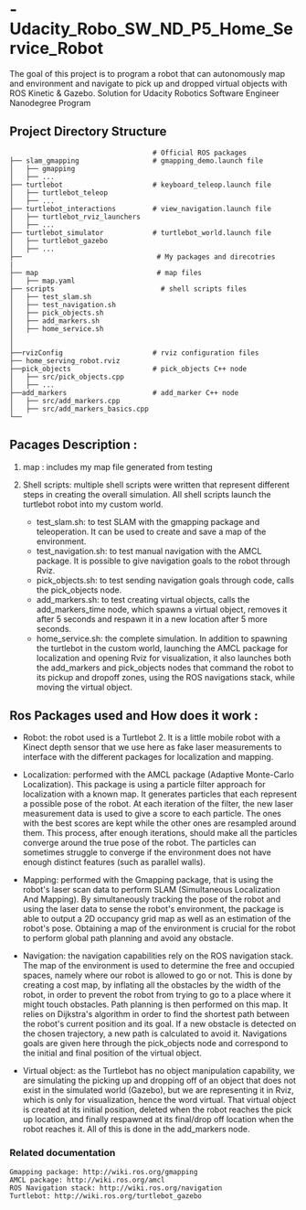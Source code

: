# -Udacity_Robo_SW_ND_P5_Home_Service_Robot
The goal of this project is to program a robot that can autonomously map and environment and navigate to pick up and dropped virtual objects with ROS Kinetic &amp; Gazebo. Solution for Udacity Robotics Software Engineer Nanodegree Program


## Project Directory Structure

                                       # Official ROS packages
    ├── slam_gmapping                  # gmapping_demo.launch file                   
    │   ├── gmapping
    │   ├── ...
    ├── turtlebot                      # keyboard_teleop.launch file
    │   ├── turtlebot_teleop
    │   ├── ...
    ├── turtlebot_interactions         # view_navigation.launch file      
    │   ├── turtlebot_rviz_launchers
    │   ├── ...
    ├── turtlebot_simulator            # turtlebot_world.launch file 
    │   ├── turtlebot_gazebo
    │   ├── ...
    ├──                                 # My packages and direcotries
    |
    ├── map                             # map files
    │   ├── map.yaml
    ├── scripts                          # shell scripts files
    │   ├── test_slam.sh
    │   ├── test_navigation.sh
    │   ├── pick_objects.sh
    │   ├── add_markers.sh
    │   ├── home_service.sh
    │   
    │   
    ├──rvizConfig                      # rviz configuration files
    ├── home_serving_robot.rviz
    ├──pick_objects                    # pick_objects C++ node
    │   ├── src/pick_objects.cpp
    │   ├── ...
    ├──add_markers                     # add_marker C++ node
    │   ├── src/add_markers.cpp
    │   ├── src/add_markers_basics.cpp
    └──


## Pacages Description : 
 
1. map : includes my map file generated from testing
2. Shell scripts: multiple shell scripts were written that represent different steps in creating the overall simulation.
All shell scripts launch the turtlebot robot into my custom world.
   
   * test_slam.sh: to test SLAM with the gmapping package and teleoperation. It can be used to create and save a map of the environment.
   * test_navigation.sh: to test manual navigation with the AMCL package. It is possible to give navigation goals to the robot through Rviz.
   * pick_objects.sh: to test sending navigation goals through code, calls the pick_objects node.
   * add_markers.sh: to test creating virtual objects, calls the add_markers_time node, which spawns a virtual object, removes it after 5 seconds and respawn it in a new location after 5 more seconds.
   * home_service.sh: the complete simulation. In addition to spawning the turtlebot in the custom world, launching the AMCL package for localization and opening Rviz for visualization, it also launches both the add_markers and pick_objects nodes that command the robot to its pickup and dropoff zones, using the ROS navigations stack, while moving the virtual object.
   
   
## Ros Packages used and How does it work :

* Robot: the robot used is a Turtlebot 2. It is a little mobile robot with a Kinect depth sensor that we use here as fake laser measurements to interface with the different packages for localization and mapping.

* Localization: performed with the AMCL package (Adaptive Monte-Carlo Localization). This package is using a particle filter approach for localization with a known map. It generates particles that each represent a possible pose of the robot. At each iteration of the filter, the new laser measurement data is used to give a score to each particle. The ones with the best scores are kept while the other ones are resampled around them. This process, after enough iterations, should make all the particles converge around the true pose of the robot. The particles can sometimes struggle to converge if the environment does not have enough distinct features (such as parallel walls).

*  Mapping: performed with the Gmapping package, that is using the robot's laser scan data to perform SLAM (Simultaneous Localization And Mapping). By simultaneously tracking the pose of the robot and using the laser data to sense the robot's environment, the package is able to output a 2D occupancy grid map as well as an estimation of the robot's pose. Obtaining a map of the environment is crucial for the robot to perform global path planning and avoid any obstacle.

*  Navigation: the navigation capabilities rely on the ROS navigation stack. The map of the environment is used to determine the free and occupied spaces, namely where our robot is allowed to go or not. This is done by creating a cost map, by inflating all the obstacles by the width of the robot, in order to prevent the robot from trying to go to a place where it might touch obstacles. Path planning is then performed on this map. It relies on Dijkstra's algorithm in order to find the shortest path between the robot's current position and its goal. If a new obstacle is detected on the chosen trajectory, a new path is calculated to avoid it. Navigations goals are given here through the pick_objects node and correspond to the initial and final position of the virtual object.

*  Virtual object: as the Turtlebot has no object manipulation capability, we are simulating the picking up and dropping off of an object that does not exist in the simulated world (Gazebo), but we are representing it in Rviz, which is only for visualization, hence the word virtual. That virtual object is created at its initial position, deleted when the robot reaches the pick up location, and finally respawned at its final/drop off location when the robot reaches it. All of this is done in the add_markers node.
    
    



### Related documentation

    Gmapping package: http://wiki.ros.org/gmapping
    AMCL package: http://wiki.ros.org/amcl
    ROS Navigation stack: http://wiki.ros.org/navigation
    Turtlebot: http://wiki.ros.org/turtlebot_gazebo
